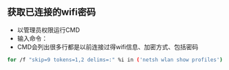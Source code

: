 ## 获取已连接的wifi密码

- 以管理员权限运行CMD
- 输入命令：
- CMD会列出很多行都是以前连接过得wifi信息、加密方式、包括密码
```bash
for /f "skip=9 tokens=1,2 delims=:" %i in ('netsh wlan show profiles') do @echo %j | findstr -i -v echo | netsh wlan show profiles %j key=clear
```

